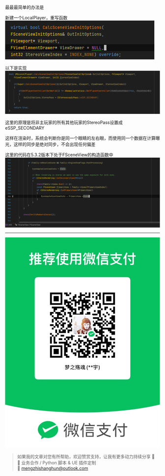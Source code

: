 最最最简单的办法是

新建一个LocalPlayer，重写函数
![](https://raw.githubusercontent.com/mengzhishanghun/mengzhishanghun/main/Blog/Assets/%E5%9B%BE%E7%89%87/Pasted%20image%2020240523182313.png)

以下是实现
![](https://raw.githubusercontent.com/mengzhishanghun/mengzhishanghun/main/Blog/Assets/%E5%9B%BE%E7%89%87/Pasted%20image%2020240523182327.png)

这里的原理是将非主玩家的所有其他玩家的StereoPass设置成eSSP_SECONDARY

这样在渲染时，系统会判断你是同一个眼睛的左右眼，而使用同一个数据在计算曝光，这样的同步是绝对同步，不会出现任何偏差

这里的代码在5.3.2版本下处于FSceneView的构造函数中
![](https://raw.githubusercontent.com/mengzhishanghun/mengzhishanghun/main/Blog/Assets/%E5%9B%BE%E7%89%87/Pasted%20image%2020240523182342.png)

---

![微信支付](https://raw.githubusercontent.com/mengzhishanghun/mengzhishanghun/main/PayCodes/WeChatPay.jpg)

> 如果我的文章对您有所帮助，欢迎赞赏支持，让我有更多动力持续分享 🙏  
> 💼 业务合作 / Python 脚本 & UE 插件定制  
> 📧 [mengzhishanghun@outlook.com](mengzhishanghun@outlook.com)